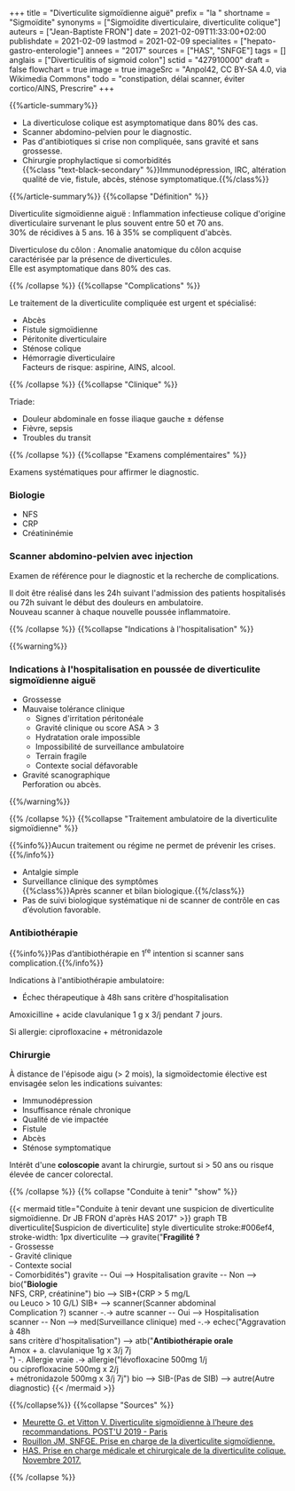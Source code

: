 +++
title = "Diverticulite sigmoïdienne aiguë"
prefix = "la "
shortname = "Sigmoïdite"
synonyms = ["Sigmoïdite diverticulaire, diverticulite colique"]
auteurs = ["Jean-Baptiste FRON"]
date = 2021-02-09T11:33:00+02:00
publishdate = 2021-02-09
lastmod = 2021-02-09
specialites = ["hepato-gastro-enterologie"]
annees = "2017"
sources = ["HAS", "SNFGE"]
tags = []
anglais = ["Diverticulitis of sigmoid colon"]
sctid = "427910000"
draft = false
flowchart = true
image = true
imageSrc = "Anpol42, CC BY-SA 4.0, via Wikimedia Commons"
todo = "constipation, délai scanner, éviter cortico/AINS, Prescrire"
+++

{{%article-summary%}}

- La diverticulose colique est asymptomatique dans 80% des cas.
- Scanner abdomino-pelvien pour le diagnostic.
- Pas d'antibiotiques si crise non compliquée, sans gravité et sans grossesse.
- Chirurgie prophylactique si comorbidités  
{{%class "text-black-secondary" %}}Immunodépression, IRC, altération qualité de vie, fistule, abcès, sténose symptomatique.{{%/class%}}

{{%/article-summary%}}
{{%collapse "Définition" %}}

Diverticulite sigmoïdienne aiguë
: Inflammation infectieuse colique d'origine diverticulaire survenant le plus souvent entre 50 et 70 ans.  
30% de récidives à 5 ans. 16 à 35% se compliquent d'abcès.

Diverticulose du côlon
: Anomalie anatomique du côlon acquise caractérisée par la présence de diverticules.  
Elle est asymptomatique dans 80% des cas.

{{% /collapse %}}
{{%collapse "Complications" %}}

Le traitement de la diverticulite compliquée est urgent et spécialisé:

- Abcès
- Fistule sigmoïdienne
- Péritonite diverticulaire
- Sténose colique
- Hémorragie diverticulaire  
Facteurs de risque: aspirine, AINS, alcool.

{{% /collapse %}}
{{%collapse "Clinique" %}}

Triade:

- Douleur abdominale en fosse iliaque gauche ± défense
- Fièvre, sepsis
- Troubles du transit

{{% /collapse %}}
{{%collapse "Examens complémentaires" %}}

Examens systématiques pour affirmer le diagnostic.

### Biologie

- NFS
- CRP
- Créatininémie

### Scanner abdomino-pelvien avec injection

Examen de référence pour le diagnostic et la recherche de complications.

Il doit être réalisé dans les 24h suivant l'admission des patients hospitalisés ou 72h suivant le début des douleurs en ambulatoire.  
Nouveau scanner à chaque nouvelle poussée inflammatoire.

{{% /collapse %}}
{{%collapse "Indications à l'hospitalisation" %}}

{{%warning%}}

### Indications à l'hospitalisation en poussée de diverticulite sigmoïdienne aiguë

- Grossesse
- Mauvaise tolérance clinique
  - Signes d'irritation péritonéale
  - Gravité clinique ou score ASA > 3
  - Hydratation orale impossible
  - Impossibilité de surveillance ambulatoire
  - Terrain fragile
  - Contexte social défavorable
- Gravité scanographique  
Perforation ou abcès.

{{%/warning%}}

{{% /collapse %}}
{{%collapse "Traitement ambulatoire de la diverticulite sigmoïdienne" %}}

{{%info%}}Aucun traitement ou régime ne permet de prévenir les crises.{{%/info%}}

- Antalgie simple
- Surveillance clinique des symptômes  
{{%class%}}Après scanner et bilan biologique.{{%/class%}}
- Pas de suivi biologique systématique ni de scanner de contrôle en cas d’évolution favorable.

### Antibiothérapie

{{%info%}}Pas d’antibiothérapie en 1<sup>re</sup> intention si scanner sans complication.{{%/info%}}

Indications à l'antibiothérapie ambulatoire:

- Échec thérapeutique à 48h sans critère d'hospitalisation

Amoxicilline + acide clavulanique 1 g x 3/j pendant 7 jours.

Si allergie: ciprofloxacine + métronidazole

### Chirurgie

À distance de l'épisode aigu (> 2 mois), la sigmoïdectomie élective est envisagée selon les indications suivantes:

- Immunodépression
- Insuffisance rénale chronique
- Qualité de vie impactée
- Fistule
- Abcès
- Sténose symptomatique

Intérêt d'une **coloscopie** avant la chirurgie, surtout si > 50 ans ou risque élevée de cancer colorectal.

{{% /collapse %}}
{{% collapse "Conduite à tenir" "show" %}}

{{< mermaid title="Conduite à tenir devant une suspicion de diverticulite sigmoïdienne. Dr JB FRON d'après HAS 2017" >}}
graph TB
  diverticulite[Suspicion de diverticulite]
  style diverticulite stroke:#006ef4, stroke-width: 1px
    diverticulite --> gravite("<b>Fragilité ?</b><br>- Grossesse<br>- Gravité clinique<br>- Contexte social<br>- Comorbidités")
      gravite -- Oui --> Hospitalisation
      gravite -- Non --> bio("<b>Biologie</b><br>NFS, CRP, créatinine")
        bio --> SIB+(CRP &gt; 5 mg/L<br>ou Leuco &gt; 10 G/L)
          SIB+ --> scanner(Scanner abdominal<br>Complication ?)
            scanner -.-> autre
            scanner -- Oui --> Hospitalisation
            scanner -- Non --> med(Surveillance clinique)
              med -.-> echec("Aggravation à 48h<br>sans critère d'hospitalisation") --> atb("<b>Antibiothérapie orale</b><br>Amox + a. clavulanique 1g x 3/j 7j<br>") -. Allergie vraie .-> allergie("lévofloxacine 500mg 1/j<br>ou ciprofloxacine 500mg x 2/j<br>+ métronidazole 500mg x 3/j 7j")
        bio --> SIB-(Pas de SIB) --> autre(Autre diagnostic)
{{< /mermaid >}}

{{%/collapse%}}
{{%collapse "Sources" %}}

- [Meurette G. et Vitton V. Diverticulite sigmoïdienne à l’heure des recommandations. POST'U 2019 - Paris](https://www.fmcgastro.org/texte-postu/postu-2019-paris/diverticulite-en-2019/)
- [Rouillon JM, SNFGE. Prise en charge de la diverticulite sigmoïdienne.](https://www.snfge.org/sites/default/files/SNFGE/Bibliotheque_scientifique/prise_en_charge_de_la_diverticulite.pdf)
- [HAS. Prise en charge médicale et chirurgicale de la diverticulite colique. Novembre 2017.](https://www.has-sante.fr/jcms/c_2806798/fr/prise-en-charge-medicale-et-chirurgicale-de-la-diverticulite-colique)

{{% /collapse %}}
